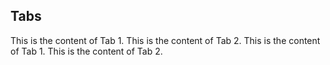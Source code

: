 ## Tabs

<Tabs id="my-tabs" >
    <Tab label="Tab 1">
        This is the content of Tab 1.
    </Tab>
    <Tab label="Tab 2">
        This is the content of Tab 2.
    </Tab>
</Tabs>

<Tabs id="my-colored-tabs" color="#f6635c">
    <Tab label="Tab 1">
        This is the content of Tab 1.
    </Tab>
    <Tab label="Tab 2">
        This is the content of Tab 2.
    </Tab>
</Tabs>
